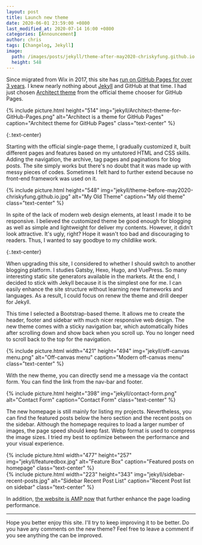 ```yaml
---
layout: post
title: Launch new theme
date: 2020-06-01 23:59:00 +0800
last_modified_at: 2020-07-14 16:00 +0800
categories: [Announcement]
author: chris
tags: [Changelog, Jekyll]
image: 
  path: /images/posts/jekyll/theme-after-may2020-chriskyfung.github.io.png
  height: 548
---
```


Since migrated from Wix in 2017, this site has [run on GitHub Pages for over 3 years](/blog/2017/02/26/new-site-is-opened). I knew nearly nothing about [Jekyll](https://jekyllrb.com/) and GitHub at that time. I had just chosen [Architect theme](https://pages-themes.github.io/architect/) from the official theme chooser for GitHub Pages.

{% include picture.html height="514" img="jekyll/Architect-theme-for-GitHub-Pages.png" alt="Architect is a theme for GitHub Pages" caption="Architect theme for GitHub Pages" class="text-center" %}

{:.text-center}
<i class='fas fa-angle-down' style='font-size:48px'></i>

Starting with the official single-page theme, I gradually customized it, built different pages and features based on my untutored HTML and CSS skills. Adding the navigation, the archive, tag pages and paginations for blog posts. The site simply works but there's no doubt that it was made up with messy pieces of codes. Sometimes I felt hard to further extend because no front-end framework was used on it.

{% include picture.html height="548" img="jekyll/theme-before-may2020-chriskyfung.github.io.jpg" alt="My Old Theme" caption="My old theme" class="text-center" %}

In spite of the lack of modern web design elements, at least I made it to be responsive. I believed the customized theme  be good enough for blogging as well as simple and lightweight for deliver my contents. However, it didn't look attractive. It's ugly, right? Hope it wasn't too bad and discouraging to readers. Thus, I wanted to say goodbye to my childlike work.

{:.text-center}
<i class='fas fa-angle-down' style='font-size:48px'></i>

When upgrading this site, I considered to whether I should switch to another blogging platform. I studies Gatsby, Hexo, Hugo, and VuePress. So many interesting static site generators available in the markets. At the end, I decided to stick with Jekyll because it is the simplest one for me. I can easily enhance the site structure without learning new frameworks and languages. As a result, I could focus on renew the theme and drill deeper for Jekyll.

This time I selected a Bootstrap-based theme. It allows me to create the header, footer and sidebar with much nicer responsive web design. The new theme comes with a sticky navigation bar, which automatically hides after scrolling down and show back when you scroll up. You no longer need to scroll back to the top for the navigation.

{% include picture.html width="421" height="494" img="jekyll/off-canvas menu.png" alt="Off-canvas menu" caption="Modern off-canvas menu" class="text-center" %}

With the new theme, you can directly send me a message via the contact form. You can find the link from the nav-bar and footer.

{% include picture.html height="398" img="jekyll/contact-form.png" alt="Contact Form" caption="Contact Form" class="text-center" %}

The new homepage is still mainly for listing my projects. Nevertheless, you can find the featured posts below the hero section and the recent posts on the sidebar. Although the homepage requires to load a larger number of images, the page speed should keep fast. Webp format is used to compress the image sizes. I tried my best to optimize between the performance and your visual experience.

<div class="row">
    <div class="col col-8">
        {% include picture.html width="477" height="257" img="jekyll/featuredbox.jpg" alt="Feature Box" caption="Featured posts on homepage" class="text-center" %}
    </div>
    <div class="col col-4">
        {% include picture.html width="223" height="343" img="jekyll/sidebar-recent-posts.jpg" alt="Sidebar Recent Post List" caption="Recent Post list on sidebar" class="text-center" %}
    </div>
</div>

In addition, [the website is AMP now](/blog/amp-now) that further enhance the page loading performance.

* * *

Hope you better enjoy this site. I'll try to keep improving it to be better. Do you have any comments on the new theme? Feel free to leave a comment if you see anything the can be improved.
